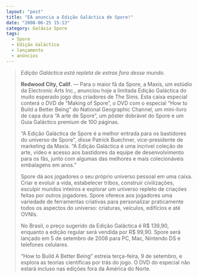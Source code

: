 ```yaml
---
layout: "post"
title: "EA anuncia a Edição Galáctica de Spore!"
date: "2008-06-25 15:13"
category: Galáxia Spore
tags:
  - Spore
  - Edição Galáctica
  - lançamento
  - anúncios
---
```

> _Edição Galáctica está repleta de extras fora desse mundo._
>
> **Redwood City, Calif.** — Para o maior fã da Spore, a Maxis, um estúdio da Electronic Arts Inc., anunciou hoje a limitada Edição Galáctica do muito esperado jogo dos criadores de The Sims. Esta caixa especial conterá o DVD de “Making of Spore”, o DVD com o especial “How to Build a Better Being” do National Geographic Channel, um mini-livro de capa dura “A arte de Spore”, um pôster dobrável do Spore e um Guia Galáctico premium de 100 páginas.
>
> “A Edição Galáctica de Spore é a melhor entrada para os bastidores do universo de Spore", disse Patrick Buechner, vice-presidente de marketing da Maxis. “A Edição Galáctica é uma incrível coleção de arte, vídeo e acesso aos bastidores da equipe de desenvolvimento para os fãs, junto com algumas das melhores e mais colecionáveis ​​embalagens em anos.”
>
> Spore dá aos jogadores o seu próprio universo pessoal em uma caixa. Criar e evoluir a vida, estabelecer tribos, construir civilizações, esculpir mundos inteiros e explorar um universo repleto de criações feitas por outros jogadores. Spore oferece aos jogadores uma variedade de ferramentas criativas para personalizar praticamente todos os aspectos do universo: criaturas, veículos, edifícios e até OVNIs.
>
> No Brasil, o preço sugerido da Edição Galáctica é R$ 139,90, enquanto a edição regular será vendida por R$ 99,90. Spore será lançado em 5 de setembro de 2008 para PC, Mac, Nintendo DS e telefones celulares.
>
> “How to Build A Better Being” estreia terça-feira, 9 de setembro, e explora as teorias científicas por trás do jogo. O DVD do especial não estará incluso nas edições fora da América do Norte.
